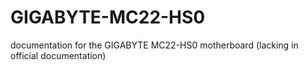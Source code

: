 # GIGABYTE-MC22-HS0
documentation for the GIGABYTE MC22-HS0 motherboard (lacking in official documentation)
